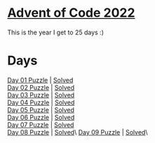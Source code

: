 # [Advent of Code 2022](https://adventofcode.com/2022/about)

This is the year I get to 25 days :)

# Days

[Day 01 Puzzle](https://adventofcode.com/2022/day/1) | [Solved](day01/puzzle.py)\
[Day 02 Puzzle](https://adventofcode.com/2022/day/2) | [Solved](day02/puzzle.py)\
[Day 03 Puzzle](https://adventofcode.com/2022/day/3) | [Solved](day03/puzzle.py)\
[Day 04 Puzzle](https://adventofcode.com/2022/day/4) | [Solved](day04/puzzle.py)\
[Day 05 Puzzle](https://adventofcode.com/2022/day/5) | [Solved](day05/puzzle.py)\
[Day 06 Puzzle](https://adventofcode.com/2022/day/6) | [Solved](day06/puzzle.py)\
[Day 07 Puzzle](https://adventofcode.com/2022/day/7) | [Solved](day07/puzzle.py)\
[Day 08 Puzzle](https://adventofcode.com/2022/day/8) | [Solved](day08/puzzle.py)\ 
[Day 09 Puzzle](https://adventofcode.com/2022/day/9) | [Solved](day9/puzzle.py)\
<!-- [Day 10 Puzzle](https://adventofcode.com/2022/day/10) | [Solved](day10/puzzle.py)\ -->
<!-- [Day 11 Puzzle](https://adventofcode.com/2022/day/11) | [Solved](day11/puzzle.py)\ -->
<!-- [Day 12 Puzzle](https://adventofcode.com/2022/day/12) | [Solved](day12/puzzle.py)\ -->
<!-- [Day 13 Puzzle](https://adventofcode.com/2022/day/13) | [Solved](day13/puzzle.py)\ -->
<!-- [Day 14 Puzzle](https://adventofcode.com/2022/day/14) | [Solved](day14/puzzle.py)\ -->
<!-- [Day 15 Puzzle](https://adventofcode.com/2022/day/15) | [Solved](day15/puzzle.py)\ -->
<!-- [Day 16 Puzzle](https://adventofcode.com/2022/day/16) | [Solved](day16/puzzle.py)\ -->
<!-- [Day 17 Puzzle](https://adventofcode.com/2022/day/17) | [Solved](day17/puzzle.py)\ -->
<!-- [Day 18 Puzzle](https://adventofcode.com/2022/day/18) | [Solved](day18/puzzle.py)\ -->
<!-- [Day 19 Puzzle](https://adventofcode.com/2022/day/19) | [Solved](day19/puzzle.py)\ -->
<!-- [Day 20 Puzzle](https://adventofcode.com/2022/day/20) | [Solved](day20/puzzle.py)\ -->
<!-- [Day 21 Puzzle](https://adventofcode.com/2022/day/21) | [Solved](day21/puzzle.py)\ -->
<!-- [Day 22 Puzzle](https://adventofcode.com/2022/day/22) | [Solved](day22/puzzle.py)\ -->
<!-- [Day 23 Puzzle](https://adventofcode.com/2022/day/23) | [Solved](day23/puzzle.py)\ -->
<!-- [Day 24 Puzzle](https://adventofcode.com/2022/day/24) | [Solved](day24/puzzle.py)\ -->
<!-- [Day 25 Puzzle](https://adventofcode.com/2022/day/25) | [Solved](day25/puzzle.py)\ -->
